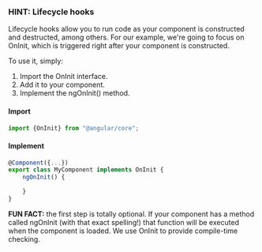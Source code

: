 ### HINT: Lifecycle hooks

Lifecycle hooks allow you to run code as your component is constructed and destructed, among others.  For our example, we're going to focus on OnInit, which is triggered right after your component is constructed.

To use it, simply:

1. Import the OnInit interface.
2. Add it to your component.
3. Implement the ngOnInit() method.

#### Import
```typescript
import {OnInit} from "@angular/core";
```

#### Implement
```typescript
@Component({...})
export class MyComponent implements OnInit {
	ngOnInit() {

	}
}
```

**FUN FACT:** the first step is totally optional.  If your component has a method called ngOnInit (with that exact spelling!) that function will be executed when the component is loaded.  We use OnInit to provide compile-time checking.